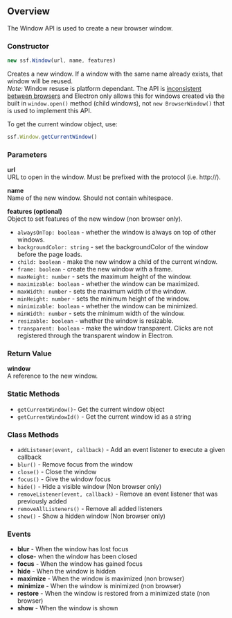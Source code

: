 ## Overview

The Window API is used to create a new browser window.

### Constructor
```javascript
new ssf.Window(url, name, features)
```
Creates a new window. If a window with the same name already exists, that window will be reused.  
_Note:_ Window resuse is platform dependant. The API is [inconsistent between browsers](https://developer.mozilla.org/en-US/docs/Web/API/Window/open) and Electron only allows this for windows created via the built in `window.open()` method (child windows), not `new BrowserWindow()` that is used to implement this API.

To get the current window object, use:
```javascript
ssf.Window.getCurrentWindow()
```

### Parameters
**url**  
URL to open in the window. Must be prefixed with the protocol (i.e. http://).

**name**  
Name of the new window. Should not contain whitespace.

**features (optional)**  
Object to set features of the new window (non browser only).  
* `alwaysOnTop: boolean` - whether the window is always on top of other windows.
* `backgroundColor: string` - set the backgroundColor of the window before the page loads.
* `child: boolean` - make the new window a child of the current window.
* `frame: boolean` - create the new window with a frame.
* `maxHeight: number` - sets the maximum height of the window.
* `maximizable: boolean` - whether the window can be maximized.
* `maxWidth: number` - sets the maximum width of the window.
* `minHeight: number` - sets the minimum height of the window.
* `minimizable: boolean` - whether the window can be minimized.
* `minWidth: number` - sets the minimum width of the window.
* `resizable: boolean` - whether the window is resizable.
* `transparent: boolean` - make the window transparent. Clicks are not registered through the transparent window in Electron.

### Return Value
**window**  
A reference to the new window.

### Static Methods
* `getCurrentWindow()`- Get the current window object
* `getCurrentWindowId()` - Get the current window id as a string

### Class Methods
* `addListener(event, callback)` - Add an event listener to execute a given callback
* `blur()` - Remove focus from the window
* `close()` - Close the window
* `focus()` - Give the window focus
* `hide()` - Hide a visible window (Non browser only)
* `removeListener(event, callback)` - Remove an event listener that was previously added
* `removeAllListeners()` - Remove all added listeners
* `show()` - Show a hidden window (Non browser only)

### Events
* **blur** - When the window has lost focus
* **close**- when the window has been closed
* **focus** - When the window has gained focus
* **hide** - When the window is hidden
* **maximize** - When the window is maximized (non browser)
* **minimize** - When the window is minimized (non browser)
* **restore** - When the window is restored from a minimized state (non browser)
* **show** - When the window is shown
